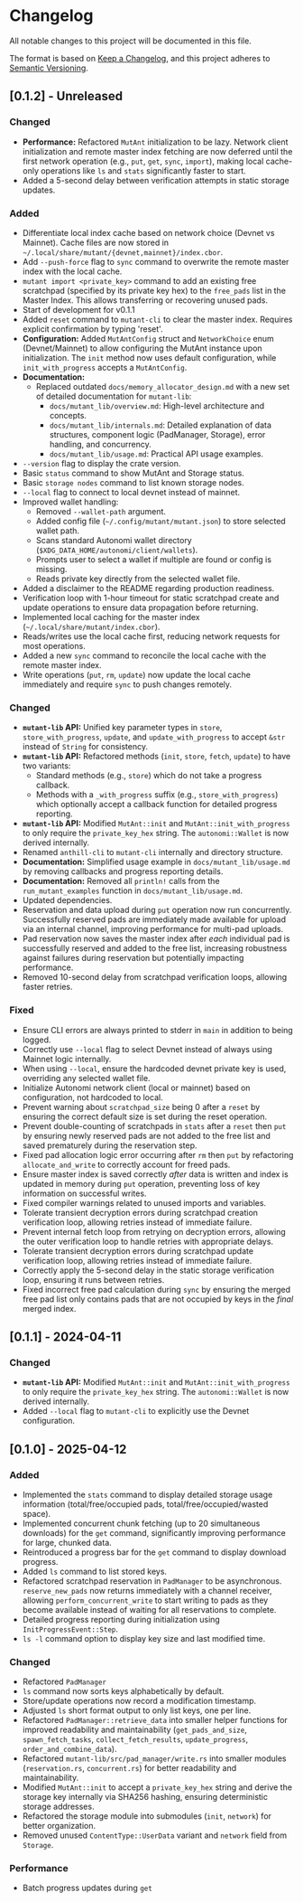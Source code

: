 # Changelog

All notable changes to this project will be documented in this file.

The format is based on [Keep a Changelog](https://keepachangelog.com/en/1.0.0/),
and this project adheres to [Semantic Versioning](https://semver.org/spec/v2.0.0.html).

## [0.1.2] - Unreleased

### Changed
- **Performance:** Refactored `MutAnt` initialization to be lazy. Network client initialization and remote master index fetching are now deferred until the first network operation (e.g., `put`, `get`, `sync`, `import`), making local cache-only operations like `ls` and `stats` significantly faster to start.
- Added a 5-second delay between verification attempts in static storage updates.

### Added
- Differentiate local index cache based on network choice (Devnet vs Mainnet). Cache files are now stored in `~/.local/share/mutant/{devnet,mainnet}/index.cbor`.
- Add `--push-force` flag to `sync` command to overwrite the remote master index with the local cache.
- `mutant import <private_key>` command to add an existing free scratchpad (specified by its private key hex) to the `free_pads` list in the Master Index. This allows transferring or recovering unused pads.
- Start of development for v0.1.1
- Added `reset` command to `mutant-cli` to clear the master index. Requires explicit confirmation by typing 'reset'.
- **Configuration:** Added `MutAntConfig` struct and `NetworkChoice` enum (Devnet/Mainnet) to allow configuring the MutAnt instance upon initialization. The `init` method now uses default configuration, while `init_with_progress` accepts a `MutAntConfig`.
- **Documentation:**
    - Replaced outdated `docs/memory_allocator_design.md` with a new set of detailed documentation for `mutant-lib`:
        - `docs/mutant_lib/overview.md`: High-level architecture and concepts.
        - `docs/mutant_lib/internals.md`: Detailed explanation of data structures, component logic (PadManager, Storage), error handling, and concurrency.
        - `docs/mutant_lib/usage.md`: Practical API usage examples.
- `--version` flag to display the crate version.
- Basic `status` command to show MutAnt and Storage status.
- Basic `storage nodes` command to list known storage nodes.
- `--local` flag to connect to local devnet instead of mainnet.
- Improved wallet handling:
  - Removed `--wallet-path` argument.
  - Added config file (`~/.config/mutant/mutant.json`) to store selected wallet path.
  - Scans standard Autonomi wallet directory (`$XDG_DATA_HOME/autonomi/client/wallets`).
  - Prompts user to select a wallet if multiple are found or config is missing.
  - Reads private key directly from the selected wallet file.
- Added a disclaimer to the README regarding production readiness.
- Verification loop with 1-hour timeout for static scratchpad create and update operations to ensure data propagation before returning.
- Implemented local caching for the master index (`~/.local/share/mutant/index.cbor`).
- Reads/writes use the local cache first, reducing network requests for most operations.
- Added a new `sync` command to reconcile the local cache with the remote master index.
- Write operations (`put`, `rm`, `update`) now update the local cache immediately and require `sync` to push changes remotely.

### Changed
- **`mutant-lib` API:** Unified key parameter types in `store`, `store_with_progress`, `update`, and `update_with_progress` to accept `&str` instead of `String` for consistency.
- **`mutant-lib` API:** Refactored methods (`init`, `store`, `fetch`, `update`) to have two variants:
    - Standard methods (e.g., `store`) which do not take a progress callback.
    - Methods with a `_with_progress` suffix (e.g., `store_with_progress`) which optionally accept a callback function for detailed progress reporting.
- **`mutant-lib` API:** Modified `MutAnt::init` and `MutAnt::init_with_progress` to only require the `private_key_hex` string. The `autonomi::Wallet` is now derived internally.
- Renamed `anthill-cli` to `mutant-cli` internally and directory structure.
- **Documentation:** Simplified usage example in `docs/mutant_lib/usage.md` by removing callbacks and progress reporting details.
- **Documentation:** Removed all `println!` calls from the `run_mutant_examples` function in `docs/mutant_lib/usage.md`.
- Updated dependencies.
- Reservation and data upload during `put` operation now run concurrently. Successfully reserved pads are immediately made available for upload via an internal channel, improving performance for multi-pad uploads.
- Pad reservation now saves the master index after *each* individual pad is successfully reserved and added to the free list, increasing robustness against failures during reservation but potentially impacting performance.
- Removed 10-second delay from scratchpad verification loops, allowing faster retries.

### Fixed
- Ensure CLI errors are always printed to stderr in `main` in addition to being logged.
- Correctly use `--local` flag to select Devnet instead of always using Mainnet logic internally.
- When using `--local`, ensure the hardcoded devnet private key is used, overriding any selected wallet file.
- Initialize Autonomi network client (local or mainnet) based on configuration, not hardcoded to local.
- Prevent warning about `scratchpad_size` being 0 after a `reset` by ensuring the correct default size is set during the reset operation.
- Prevent double-counting of scratchpads in `stats` after a `reset` then `put` by ensuring newly reserved pads are not added to the free list and saved prematurely during the reservation step.
- Fixed pad allocation logic error occurring after `rm` then `put` by refactoring `allocate_and_write` to correctly account for freed pads.
- Ensure master index is saved correctly *after* data is written and index is updated in memory during `put` operation, preventing loss of key information on successful writes.
- Fixed compiler warnings related to unused imports and variables.
- Tolerate transient decryption errors during scratchpad creation verification loop, allowing retries instead of immediate failure.
- Prevent internal fetch loop from retrying on decryption errors, allowing the outer verification loop to handle retries with appropriate delays.
- Tolerate transient decryption errors during scratchpad update verification loop, allowing retries instead of immediate failure.
- Correctly apply the 5-second delay in the static storage verification loop, ensuring it runs between retries.
- Fixed incorrect free pad calculation during `sync` by ensuring the merged free pad list only contains pads that are not occupied by keys in the *final* merged index.

## [0.1.1] - 2024-04-11

### Changed
- **`mutant-lib` API:** Modified `MutAnt::init` and `MutAnt::init_with_progress` to only require the `private_key_hex` string. The `autonomi::Wallet` is now derived internally.
- Added `--local` flag to `mutant-cli` to explicitly use the Devnet configuration.

## [0.1.0] - 2025-04-12

### Added

- Implemented the `stats` command to display detailed storage usage information (total/free/occupied pads, total/free/occupied/wasted space).
- Implemented concurrent chunk fetching (up to 20 simultaneous downloads) for the `get` command, significantly improving performance for large, chunked data.
- Reintroduced a progress bar for the `get` command to display download progress.
- Added `ls` command to list stored keys.
- Refactored scratchpad reservation in `PadManager` to be asynchronous. `reserve_new_pads` now returns immediately with a channel receiver, allowing `perform_concurrent_write` to start writing to pads as they become available instead of waiting for all reservations to complete.
- Detailed progress reporting during initialization using `InitProgressEvent::Step`.
- `ls -l` command option to display key size and last modified time.

### Changed

- Refactored `PadManager`
- `ls` command now sorts keys alphabetically by default.
- Store/update operations now record a modification timestamp.
- Adjusted `ls` short format output to only list keys, one per line.
- Refactored `PadManager::retrieve_data` into smaller helper functions for improved readability and maintainability (`get_pads_and_size`, `spawn_fetch_tasks`, `collect_fetch_results`, `update_progress`, `order_and_combine_data`).
- Refactored `mutant-lib/src/pad_manager/write.rs` into smaller modules (`reservation.rs`, `concurrent.rs`) for better readability and maintainability.
- Modified `MutAnt::init` to accept a `private_key_hex` string and derive the storage key internally via SHA256 hashing, ensuring deterministic storage addresses.
- Refactored the storage module into submodules (`init`, `network`) for better organization.
- Removed unused `ContentType::UserData` variant and `network` field from `Storage`.

### Performance

- Batch progress updates during `get`
